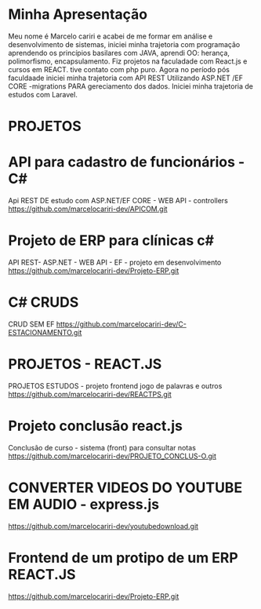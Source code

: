 # Minha Apresentação

Meu nome é Marcelo cariri e acabei de me formar em análise e desenvolvimento de sistemas, iniciei minha trajetoria com programação
aprendendo os princípios basilares com JAVA, 
aprendi OO:
herança, polimorfismo, encapsulamento.
Fiz projetos na faculadade com React.js e cursos em REACT.
tive contato com php puro.
Agora no período pós faculdaade iniciei minha trajetoria com API REST Utilizando ASP.NET /EF CORE -migrations PARA gereciamento dos dados.
Iniciei minha trajetoria de estudos com Laravel.


# PROJETOS

# API para cadastro de funcionários - C#
Api REST DE estudo com ASP.NET/EF CORE - WEB API - controllers
https://github.com/marcelocariri-dev/APICOM.git

# Projeto de ERP para clínicas  c#
API REST- ASP.NET - WEB API - EF - projeto em desenvolvimento
https://github.com/marcelocariri-dev/Projeto-ERP.git

# C# CRUDS

CRUD SEM EF https://github.com/marcelocariri-dev/C-ESTACIONAMENTO.git

# PROJETOS - REACT.JS
PROJETOS ESTUDOS - projeto frontend jogo de palavras e outros
https://github.com/marcelocariri-dev/REACTPS.git


# Projeto conclusão react.js
Conclusão de curso - sistema (front) para consultar notas
https://github.com/marcelocariri-dev/PROJETO_CONCLUS-O.git

# CONVERTER VIDEOS DO YOUTUBE EM AUDIO - express.js

https://github.com/marcelocariri-dev/youtubedownload.git

# Frontend de um protipo de um ERP REACT.JS 
https://github.com/marcelocariri-dev/Projeto-ERP.git
